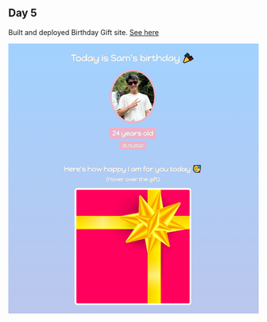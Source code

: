 ## Day 5
Built and deployed Birthday Gift site. <a href="https://eclectic-semolina-0b2851.netlify.app/">See here</a>

![alt text](result.png)